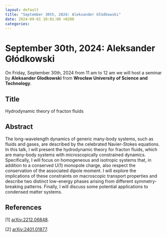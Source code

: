 ```yaml
---
layout: default
title: "September 30th, 2024: Aleksander Głódkowski"
date: 2024-09-01 10:01:00 +0200
categories:
---
```


# September 30th, 2024: Aleksander Głódkowski

On Friday, September 30th, 2024 from 11 am to 12 am we will host a seminar by **Aleksander Glodkowski** from **Wrocław University of Science and Technology**. 

## Title

Hydrodynamic theory of fracton fluids


## Abstract 

The long-wavelength dynamics of generic many-body systems, such as fluids and gases, are described by the celebrated Navier-Stokes equations. In this talk, I will present the hydrodynamic theory for fracton fluids, which are many-body systems with microscopically constrained dynamics. Specifically, I will focus on homogeneous and isotropic systems that, in addition to a conserved U(1) monopole charge, also respect the conservation of the associated dipole moment. I will explore the implications of these constraints on macroscopic transport properties and describe two distinct low-energy phases arising from different symmetry-breaking patterns. Finally, I will discuss some potential applications to condensed matter systems.


## References 

[1] [arXiv:2212.06848](https://arxiv.org/abs/2212.06848).

[2] [arXiv:2401.01877](https://arxiv.org/abs/2401.01877).






